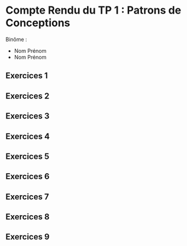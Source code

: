 # Compte Rendu du TP 1 : Patrons de Conceptions

Binôme :
* Nom Prénom
* Nom Prénom

## Exercices 1

## Exercices 2

## Exercices 3

## Exercices 4

## Exercices 5

## Exercices 6

## Exercices 7

## Exercices 8

## Exercices 9


